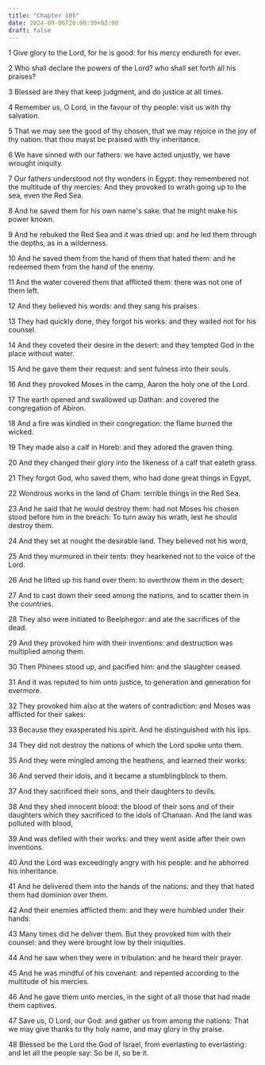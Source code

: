 ```yaml
---
title: "Chapter 105"
date: 2024-09-06T20:00:30+02:00
draft: false
---
```



1 Give glory to the Lord, for he is good: for his mercy endureth for ever.

2 Who shall declare the powers of the Lord? who shall set forth all his praises?

3 Blessed are they that keep judgment, and do justice at all times.

4 Remember us, O Lord, in the favour of thy people: visit us with thy salvation.

5 That we may see the good of thy chosen, that we may rejoice in the joy of thy nation: that thou mayst be praised with thy inheritance.

6 We have sinned with our fathers: we have acted unjustly, we have wrought iniquity.

7 Our fathers understood not thy wonders in Egypt: they remembered not the multitude of thy mercies: And they provoked to wrath going up to the sea, even the Red Sea.

8 And he saved them for his own name's sake: that he might make his power known.

9 And he rebuked the Red Sea and it was dried up: and he led them through the depths, as in a wilderness.

10 And he saved them from the hand of them that hated them: and he redeemed them from the hand of the enemy.

11 And the water covered them that afflicted them: there was not one of them left.

12 And they believed his words: and they sang his praises.

13 They had quickly done, they forgot his works: and they waited not for his counsel.

14 And they coveted their desire in the desert: and they tempted God in the place without water.

15 And he gave them their request: and sent fulness into their souls.

16 And they provoked Moses in the camp, Aaron the holy one of the Lord.

17 The earth opened and swallowed up Dathan: and covered the congregation of Abiron.

18 And a fire was kindled in their congregation: the flame burned the wicked.

19 They made also a calf in Horeb: and they adored the graven thing.

20 And they changed their glory into the likeness of a calf that eateth grass.

21 They forgot God, who saved them, who had done great things in Egypt,

22 Wondrous works in the land of Cham: terrible things in the Red Sea.

23 And he said that he would destroy them: had not Moses his chosen stood before him in the breach: To turn away his wrath, lest he should destroy them.

24 And they set at nought the desirable land. They believed not his word,

25 And they murmured in their tents: they hearkened not to the voice of the Lord.

26 And he lifted up his hand over them: to overthrow them in the desert;

27 And to cast down their seed among the nations, and to scatter them in the countries.

28 They also were initiated to Beelphegor: and ate the sacrifices of the dead.

29 And they provoked him with their inventions: and destruction was multiplied among them.

30 Then Phinees stood up, and pacified him: and the slaughter ceased.

31 And it was reputed to him unto justice, to generation and generation for evermore.

32 They provoked him also at the waters of contradiction: and Moses was afflicted for their sakes:

33 Because they exasperated his spirit. And he distinguished with his lips.

34 They did not destroy the nations of which the Lord spoke unto them.

35 And they were mingled among the heathens, and learned their works:

36 And served their idols, and it became a stumblingblock to them.

37 And they sacrificed their sons, and their daughters to devils.

38 And they shed innocent blood: the blood of their sons and of their daughters which they sacrificed to the idols of Chanaan. And the land was polluted with blood,

39 And was defiled with their works: and they went aside after their own inventions.

40 And the Lord was exceedingly angry with his people: and he abhorred his inheritance.

41 And he delivered them into the hands of the nations: and they that hated them had dominion over them.

42 And their enemies afflicted them: and they were humbled under their hands:

43 Many times did he deliver them. But they provoked him with their counsel: and they were brought low by their iniquities.

44 And he saw when they were in tribulation: and he heard their prayer.

45 And he was mindful of his covenant: and repented according to the multitude of his mercies.

46 And he gave them unto mercies, in the sight of all those that had made them captives.

47 Save us, O Lord, our God: and gather us from among the nations: That we may give thanks to thy holy name, and may glory in thy praise.

48 Blessed be the Lord the God of Israel, from everlasting to everlasting: and let all the people say: So be it, so be it.


